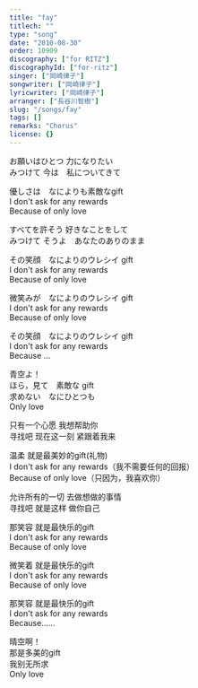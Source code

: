 ```yaml
---
title: "fay"
titlech: ""
type: "song"
date: "2010-08-30"
order: 10909
discography: ["for RITZ"]
discographyId: ["for-ritz"]
singer: ["岡崎律子"]
songwriter: ["岡崎律子"]
lyricwriter: ["岡崎律子"]
arranger: ["長谷川智樹"]
slug: "/songs/fay"
tags: []
remarks: "Chorus"
license: {}
---
```


お願いはひとつ 力になりたい   
みつけて 今は　私についてきて   
  
優しさは　なによりも素敵なgift   
I don't ask for any rewards   
Because of only love   
  
すべてを許そう 好きなことをして   
みつけて そうよ　あなたのありのまま   
  
その笑顔　なによりのウレシイ gift   
I don\'t ask for any rewards   
Because of only love   
  
微笑みが　なによりのウレシイ gift   
I don't ask for any rewards   
Because of only love   
  
その笑顔　なによりのウレシイ gift   
I don't ask for any rewards   
Because ...   
  
青空よ！　  
ほら，見て　素敵な gift   
求めない　なにひとつも   
Only love  

<!-- 翻译 -->

只有一个心愿 我想帮助你   
寻找吧 现在这一刻 紧跟着我来   
  
温柔 就是最美妙的gift(礼物)  
I don't ask for any rewards（我不需要任何的回报）   
Because of only love（只因为，我喜欢你）   
  
允许所有的一切 去做想做的事情   
寻找吧 就是这样 做你自己   
  
那笑容 就是最快乐的gift   
I don't ask for any rewards  
Because of only love   
  
微笑着 就是最快乐的gift   
I don't ask for any rewards   
Because of only love   
  
那笑容 就是最快乐的gift   
I don't ask for any rewards   
Because......   
  
晴空啊！   
那是多美的gift   
我别无所求   
Only love
